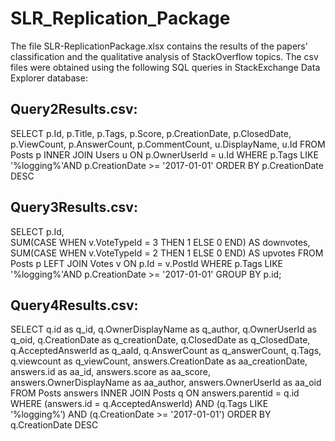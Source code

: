 # SLR_Replication_Package
The file SLR-ReplicationPackage.xlsx contains the results of the papers' classification and the qualitative analysis of StackOverflow topics.
The csv files were obtained using the following SQL queries in StackExchange Data Explorer database:

## Query2Results.csv:
SELECT p.Id, p.Title, p.Tags, p.Score, p.CreationDate, p.ClosedDate, p.ViewCount, p.AnswerCount, p.CommentCount, u.DisplayName, u.Id 
FROM Posts p INNER JOIN Users u ON p.OwnerUserId = u.Id 
WHERE p.Tags LIKE '%logging%'AND p.CreationDate >= '2017-01-01'
ORDER BY p.CreationDate DESC

## Query3Results.csv:
SELECT p.Id,  
       SUM(CASE WHEN v.VoteTypeId = 3 THEN 1 ELSE 0 END) AS downvotes, 
       SUM(CASE WHEN v.VoteTypeId = 2 THEN 1 ELSE 0 END) AS upvotes
FROM Posts p
LEFT JOIN Votes v ON p.Id = v.PostId
WHERE p.Tags LIKE '%logging%'AND p.CreationDate >= '2017-01-01'
GROUP BY p.id;

## Query4Results.csv:
SELECT 
q.id as q_id, q.OwnerDisplayName as q_author, q.OwnerUserId as q_oid, 
q.CreationDate as q_creationDate, q.ClosedDate as q_ClosedDate, 
q.AcceptedAnswerId as q_aaId, q.AnswerCount as q_answerCount, 
q.Tags, q.viewcount as q_viewCount,
answers.CreationDate as aa_creationDate, answers.id as aa_id, 
answers.score as aa_score, answers.OwnerDisplayName as aa_author,
answers.OwnerUserId as aa_oid
FROM 
Posts answers INNER JOIN Posts q ON answers.parentid = q.id
WHERE (answers.id = q.AcceptedAnswerId) AND (q.Tags LIKE ‘%logging%’) AND (q.CreationDate >= '2017-01-01')
ORDER BY q.CreationDate DESC
